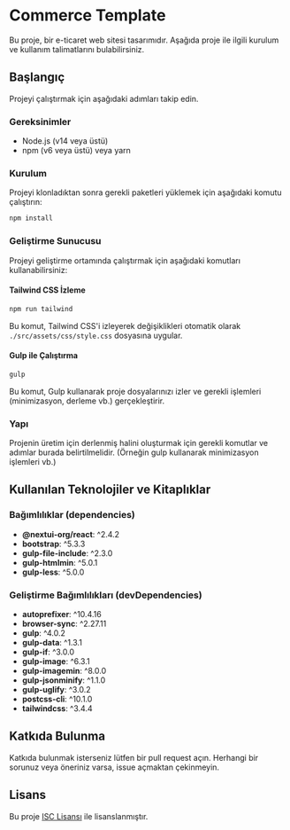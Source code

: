 
# Commerce Template

Bu proje, bir e-ticaret web sitesi tasarımıdır. Aşağıda proje ile ilgili kurulum ve kullanım talimatlarını bulabilirsiniz.

## Başlangıç

Projeyi çalıştırmak için aşağıdaki adımları takip edin.

### Gereksinimler

- Node.js (v14 veya üstü)
- npm (v6 veya üstü) veya yarn

### Kurulum

Projeyi klonladıktan sonra gerekli paketleri yüklemek için aşağıdaki komutu çalıştırın:

```bash
npm install
```

### Geliştirme Sunucusu

Projeyi geliştirme ortamında çalıştırmak için aşağıdaki komutları kullanabilirsiniz:

#### Tailwind CSS İzleme

```bash
npm run tailwind
```

Bu komut, Tailwind CSS'i izleyerek değişiklikleri otomatik olarak `./src/assets/css/style.css` dosyasına uygular.

#### Gulp ile Çalıştırma

```bash
gulp
```

Bu komut, Gulp kullanarak proje dosyalarınızı izler ve gerekli işlemleri (minimizasyon, derleme vb.) gerçekleştirir.

### Yapı

Projenin üretim için derlenmiş halini oluşturmak için gerekli komutlar ve adımlar burada belirtilmelidir. (Örneğin gulp kullanarak minimizasyon işlemleri vb.)

## Kullanılan Teknolojiler ve Kitaplıklar

### Bağımlılıklar (dependencies)

- **@nextui-org/react**: ^2.4.2
- **bootstrap**: ^5.3.3
- **gulp-file-include**: ^2.3.0
- **gulp-htmlmin**: ^5.0.1
- **gulp-less**: ^5.0.0

### Geliştirme Bağımlılıkları (devDependencies)

- **autoprefixer**: ^10.4.16
- **browser-sync**: ^2.27.11
- **gulp**: ^4.0.2
- **gulp-data**: ^1.3.1
- **gulp-if**: ^3.0.0
- **gulp-image**: ^6.3.1
- **gulp-imagemin**: ^8.0.0
- **gulp-jsonminify**: ^1.1.0
- **gulp-uglify**: ^3.0.2
- **postcss-cli**: ^10.1.0
- **tailwindcss**: ^3.4.4

## Katkıda Bulunma

Katkıda bulunmak isterseniz lütfen bir pull request açın. Herhangi bir sorunuz veya öneriniz varsa, issue açmaktan çekinmeyin.

## Lisans

Bu proje [ISC Lisansı](LICENSE) ile lisanslanmıştır.
